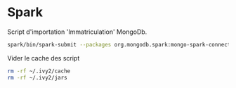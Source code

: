 # Spark

Script d'importation 'Immatriculation' MongoDb.
```bash
spark/bin/spark-submit --packages org.mongodb.spark:mongo-spark-connector_2.12:3.0.1   spark-app/mongo_import.py
```

Vider le cache des script
```bash
rm -rf ~/.ivy2/cache
rm -rf ~/.ivy2/jars
```